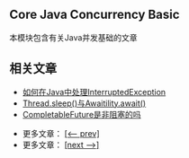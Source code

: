 ## Core Java Concurrency Basic

本模块包含有关Java并发基础的文章

## 相关文章

+ [如何在Java中处理InterruptedException](http://tu-yucheng.github.io/java-concurrency/2023/06/07/java-interrupted-exception.html)
+ [Thread.sleep()与Awaitility.await()]()
+ [CompletableFuture是非阻塞的吗](http://tu-yucheng.github.io/java-concurrency/2023/06/07/java-completablefuture-non-blocking.html)

- 更多文章： [[<-- prev]](../java-concurrency-basic-2/README.md)
- 更多文章： [[next -->]](../java-concurrency-advanced-1/README.md)